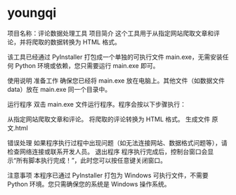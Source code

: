 # youngqi
项目名称：评论数据处理工具
项目简介
这个工具用于从指定网站爬取文章和评论，并将爬取的数据转换为 HTML 格式。

该工具已经通过 PyInstaller 打包成一个单独的可执行文件 main.exe，无需安装任何 Python 环境或依赖，您只需要运行 main.exe 即可。

使用说明
准备工作
确保您已经将 main.exe 放在电脑上。其他文件（如数据文件data）放在 main.exe 同一个目录中。

运行程序
双击 main.exe 文件运行程序。程序会按以下步骤执行：

从指定网站爬取文章和评论。
将爬取的评论转换为 HTML 格式。
生成文件 原文.html

错误处理
如果程序执行过程中出现问题（如无法连接网站、数据格式问题等），请检查网络连接或联系开发人员。
退出程序
程序执行完成后，控制台窗口会显示“所有脚本执行完成！”，此时您可以按任意键关闭窗口。

注意事项
本程序已通过 PyInstaller 打包为 Windows 可执行文件，不需要 Python 环境。您只需确保您的系统是 Windows 操作系统。
